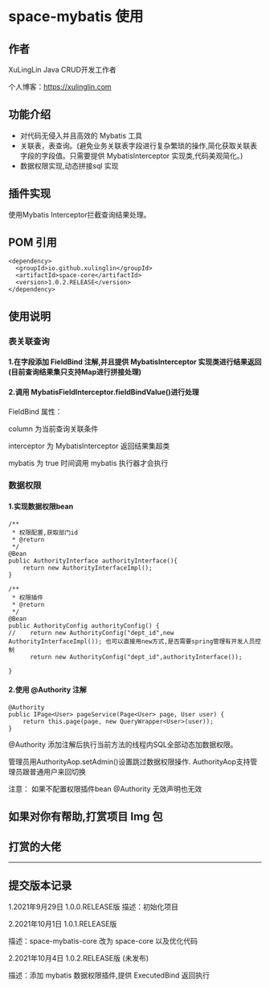 # space-mybatis 使用

## 作者

XuLingLin Java CRUD开发工作者

个人博客：https://xulinglin.com
## 功能介绍

<ul>
    <li>对代码无侵入并且高效的 Mybatis 工具</li>
    <li>关联表，表查询。(避免业务关联表字段进行复杂繁琐的操作,简化获取关联表字段的字段值。只需要提供 MybatisInterceptor 实现类,代码美观简化。)</li>
    <li>数据权限实现,动态拼接sql 实现</li>
</ul>

## 插件实现
使用Mybatis Interceptor拦截查询结果处理。

## POM 引用

```
<dependency>
  <groupId>io.github.xulinglin</groupId>
  <artifactId>space-core</artifactId>
  <version>1.0.2.RELEASE</version>
</dependency>
```

## 使用说明

### 表关联查询

#### 1.在字段添加 FieldBind 注解,并且提供 MybatisInterceptor 实现类进行结果返回(目前查询结果集只支持Map进行拼接处理)

#### 2.调用 MybatisFieldInterceptor.fieldBindValue()进行处理

FieldBind 属性：

column 为当前查询关联条件

interceptor 为 MybatisInterceptor 返回结果集超类

mybatis 为 true 时间调用 mybatis 执行器才会执行

### 数据权限

#### 1.实现数据权限bean
```
/**
 * 权限配置,获取部门id
 * @return
 */
@Bean
public AuthorityInterface authorityInterface(){
    return new AuthorityInterfaceImpl();
}

/**
 * 权限插件
 * @return
 */
@Bean
public AuthorityConfig authorityConfig() {
//    return new AuthorityConfig("dept_id",new AuthorityInterfaceImpl()); 也可以直接用new方式,是否需要spring管理有开发人员控制
      return new AuthorityConfig("dept_id",authorityInterface());

}
```

#### 2.使用 @Authority 注解
```
@Authority
public IPage<User> pageService(Page<User> page, User user) {
    return this.page(page, new QueryWrapper<User>(user));
}
```

@Authority 添加注解后执行当前方法的线程内SQL全部动态加数据权限。

管理员用AuthorityAop.setAdmin()设置跳过数据权限操作. AuthorityAop支持管理员跟普通用户来回切换

注意： 如果不配置权限插件bean @Authority 无效声明也无效


## 如果对你有帮助,打赏项目 Img 包

## 打赏的大佬



----------

## 提交版本记录

1.2021年9月29日 1.0.0.RELEASE版  描述：初始化项目 

2.2021年10月1日 1.0.1.RELEASE版

描述：space-mybatis-core 改为 space-core 以及优化代码

2.2021年10月4日 1.0.2.RELEASE版 (未发布)

描述：添加 mybatis 数据权限插件,提供 ExecutedBind 返回执行